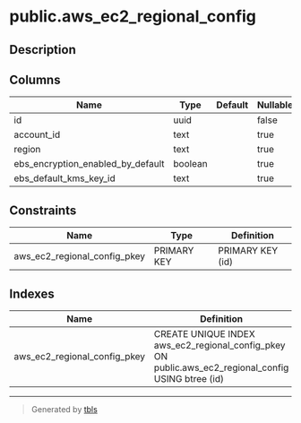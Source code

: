 # public.aws_ec2_regional_config

## Description

## Columns

| Name | Type | Default | Nullable | Children | Parents | Comment |
| ---- | ---- | ------- | -------- | -------- | ------- | ------- |
| id | uuid |  | false |  |  |  |
| account_id | text |  | true |  |  |  |
| region | text |  | true |  |  |  |
| ebs_encryption_enabled_by_default | boolean |  | true |  |  |  |
| ebs_default_kms_key_id | text |  | true |  |  |  |

## Constraints

| Name | Type | Definition |
| ---- | ---- | ---------- |
| aws_ec2_regional_config_pkey | PRIMARY KEY | PRIMARY KEY (id) |

## Indexes

| Name | Definition |
| ---- | ---------- |
| aws_ec2_regional_config_pkey | CREATE UNIQUE INDEX aws_ec2_regional_config_pkey ON public.aws_ec2_regional_config USING btree (id) |

---

> Generated by [tbls](https://github.com/k1LoW/tbls)
